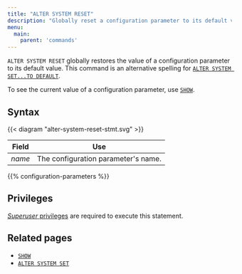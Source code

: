 ```yaml
---
title: "ALTER SYSTEM RESET"
description: "Globally reset a configuration parameter to its default value."
menu:
  main:
    parent: 'commands'
---
```


`ALTER SYSTEM RESET` globally restores the value of a configuration parameter to
its default value. This command is an alternative spelling for [`ALTER SYSTEM
SET...TO DEFAULT`](../alter-system-set).

To see the current value of a configuration parameter, use [`SHOW`](../show).

## Syntax

{{< diagram "alter-system-reset-stmt.svg" >}}

Field  | Use
-------|-----
_name_ | The configuration parameter's name.

{{% configuration-parameters %}}

## Privileges

[_Superuser_ privileges](/manage/access-control/#role-based-access-control-rbac) are required to execute
this statement.

## Related pages

- [`SHOW`](../show)
- [`ALTER SYSTEM SET`](../alter-system-set)
